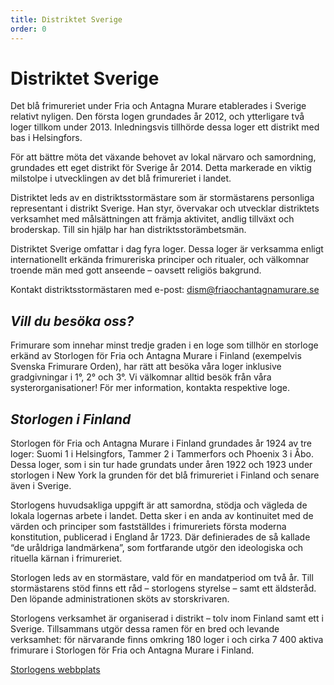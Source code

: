 ```yaml
---
title: Distriktet Sverige
order: 0
---
```

# **Distriktet Sverige**

Det blå frimureriet under Fria och Antagna Murare etablerades i Sverige relativt nyligen. Den första logen grundades år 2012, och ytterligare två loger tillkom under 2013. Inledningsvis tillhörde dessa loger ett distrikt med bas i Helsingfors.

För att bättre möta det växande behovet av lokal närvaro och samordning, grundades ett eget distrikt för Sverige år 2014. Detta markerade en viktig milstolpe i utvecklingen av det blå frimureriet i landet.

Distriktet leds av en distriktsstormästare som är stormästarens personliga representant i distrikt Sverige. Han styr, övervakar och utvecklar distriktets verksamhet med målsättningen att främja aktivitet, andlig tillväxt och broderskap. Till sin hjälp har han distriktsstorämbetsmän.

Distriktet Sverige omfattar i dag fyra loger. Dessa loger är verksamma enligt internationellt erkända frimureriska principer och ritualer, och välkomnar troende män med gott anseende – oavsett religiös bakgrund.

Kontakt distriktsstormästaren med e-post: [dism@friaochantagnamurare.se](mailto:dism@friaochantagnamurare.se)

## _Vill du besöka oss?_

Frimurare som innehar minst tredje graden i en loge som tillhör en storloge erkänd av Storlogen för Fria och Antagna Murare i Finland (exempelvis Svenska Frimurare Orden), har rätt att besöka våra loger inklusive gradgivningar i 1°, 2° och 3°. Vi välkomnar alltid besök från våra systerorganisationer! För mer information, kontakta respektive loge.

## _Storlogen i Finland_

Storlogen för Fria och Antagna Murare i Finland grundades år 1924 av tre loger: Suomi 1 i Helsingfors, Tammer 2 i Tammerfors och Phoenix 3 i Åbo. Dessa loger, som i sin tur hade grundats under åren 1922 och 1923 under storlogen i New York la grunden för det blå frimureriet i Finland och senare även i Sverige.

Storlogens huvudsakliga uppgift är att samordna, stödja och vägleda de lokala logernas arbete i landet. Detta sker i en anda av kontinuitet med de värden och principer som fastställdes i frimureriets första moderna konstitution, publicerad i England år 1723. Där definierades de så kallade “de uråldriga landmärkena”, som fortfarande utgör den ideologiska och rituella kärnan i frimureriet.

Storlogen leds av en stormästare, vald för en mandatperiod om två år. Till stormästarens stöd finns ett råd – storlogens styrelse – samt ett äldsteråd. Den löpande administrationen sköts av storskrivaren.

Storlogens verksamhet är organiserad i distrikt – tolv inom Finland samt ett i Sverige. Tillsammans utgör dessa ramen för en bred och levande verksamhet: för närvarande finns omkring 180 loger i och cirka 7 400 aktiva frimurare i Storlogen för Fria och Antagna Murare i Finland.

[Storlogens webbplats](https://vapaamuurarit.fi/sv/)